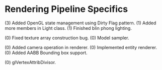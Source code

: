 Rendering Pipeline Specifics
===

(3) Added OpenGL state management using Dirty Flag pattern.
(1) Added more members in Light class.
(1) Finished blin phong lighting.

(0) Fixed texture array construction bug.
(0) Model sampler.

(0) Added camera operation in renderer.
(0) Implemented entity renderer.
(0) Added AABB Bounding box support.

(0) glVertexAttribDivisor.